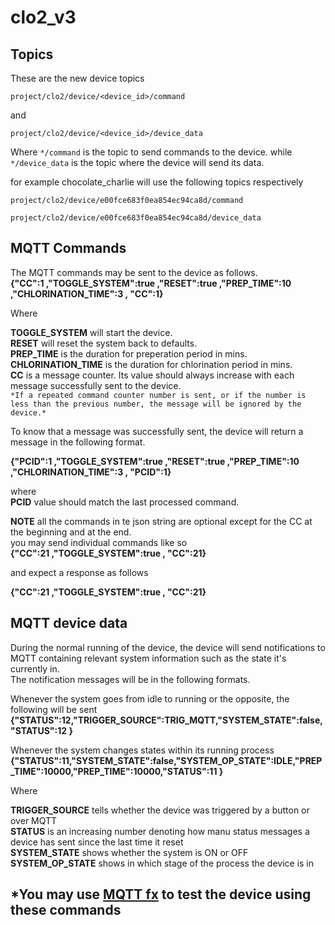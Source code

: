 # **clo2_v3**

## **Topics**
These are the new device topics

```project/clo2/device/<device_id>/command```

and 

```project/clo2/device/<device_id>/device_data```

Where ```*/command``` is the topic to send commands to the device. 
while ```*/device_data``` is the topic where the device will send its data.

for example
chocolate_charlie will use the following topics respectively

```project/clo2/device/e00fce683f0ea854ec94ca8d/command```

```project/clo2/device/e00fce683f0ea854ec94ca8d/device_data```

## **MQTT Commands**
The MQTT commands may be sent to the device as follows.  
**{"CC":1 ,"TOGGLE_SYSTEM":true ,"RESET":true ,"PREP_TIME":10 ,"CHLORINATION_TIME":3 , "CC":1}**

Where 

**TOGGLE_SYSTEM** will start the device.  
**RESET** will reset the system back to defaults.  
**PREP_TIME** is the duration for preperation period in mins.  
**CHLORINATION_TIME** is the duration for chlorination period in mins.  
**CC** is a message counter. Its value should always increase with each message successfully sent to the device.  
```*If a repeated command counter number is sent, or if the number is less than the previous number, the message will be ignored by the device.*```

To know that a message was successfully sent, the device will return a message in the following format.

**{"PCID":1 ,"TOGGLE_SYSTEM":true ,"RESET":true ,"PREP_TIME":10 ,"CHLORINATION_TIME":3 , "PCID":1}**

where  
**PCID** value should match the last processed command.

**NOTE** all the commands in te json string are optional except for the CC at the beginning and at the end.  
you may send individual commands like so  
**{"CC":21 ,"TOGGLE_SYSTEM":true , "CC":21}**

and expect a response as follows

**{"CC":21 ,"TOGGLE_SYSTEM":true , "CC":21}**

## **MQTT device data**
During the normal running of the device, the device will send notifications to MQTT containing relevant system information such as the state it's currently in.  
The notification messages will be in the following formats.  

Whenever the system goes from idle to running or the opposite, the following will be sent  
**{"STATUS":12,"TRIGGER_SOURCE":TRIG_MQTT,"SYSTEM_STATE":false,"STATUS":12 }**

Whenever the system changes states within its running process  
**{"STATUS":11,"SYSTEM_STATE":false,"SYSTEM_OP_STATE":IDLE,"PREP_TIME":10000,"PREP_TIME":10000,"STATUS":11 }**

Where 

**TRIGGER_SOURCE** tells whether the device was triggered by a button or over MQTT  
**STATUS** is an increasing number denoting how manu status messages a device has sent since the last time it reset  
**SYSTEM_STATE** shows whether the system is ON or OFF  
**SYSTEM_OP_STATE** shows in which stage of the process the device is in  

## ***You may use [MQTT fx](http://www.jensd.de/apps/mqttfx/1.7.0/) to test the device using these commands**
 

